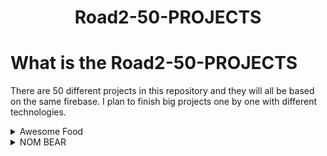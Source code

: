 <h1 align= "center"> Road2-50-PROJECTS </h1>

# What is the Road2-50-PROJECTS
<p> 
There are 50 different projects in this repository and they will all be based on the same firebase. 
I plan to finish big projects one by one with different technologies.
</p>

<details>
<div alt = "Title & Description"> 
<h1 align= "center" >AwesomeFood</h1>
<p> 

### Technologies
* SwiftUI and UIKit integration
* Firebase (Auth, Storage, CloudStore)
</p>
</div>


### Pictures
------
  <summary>Awesome Food</summary>
  <div align= "center ">
  <img src="https://i.hizliresim.com/g2wtm24.png" alt="Version V0.3" width="260">
  <img src="https://i.hizliresim.com/4vh1pm4.png" alt="Version V0.6" width="260" >
  <img src="https://i.hizliresim.com/6jog8qd.png" alt="Version V1" width="260" > 
  
------

  </div>
  </details>

<details>
<div alt = "Title & Description"> 
<h1 align= "center" >NOM BEAR</h1>
<p> 

### Technologies
* MapKit
* Firebase (Auth, Storage, CloudStore)
</p>
</div>


### Pictures
------
  <summary>NOM BEAR</summary>
  <div align= "center ">

  
------

  </div>
  </details>
